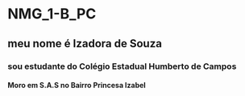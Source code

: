 # NMG_1-B_PC
## meu nome é Izadora de Souza
### sou estudante do Colégio Estadual Humberto de Campos 
#### Moro em S.A.S no Bairro Princesa Izabel
